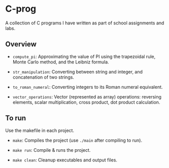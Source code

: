 # C-prog

A collection of C programs I have written as part of school assignments and labs.

## Overview

- `compute_pi`: Approximating the value of PI using the trapezoidal rule, Monte Carlo method, and the Leibniz formula.

- `str_manipulation`: Converting between string and integer, and concatenation of two strings.

- `to_roman_numeral`: Converting integers to its Roman numeral equivalent.

- `vector_operations`: Vector (represented as array) operations: reversing elements, scalar multiplication, cross product, dot product calculation.

## To run

Use the makefile in each project.

- `make`: Compiles the project (use `./main` after compiling to run).

- `make run`: Compile & runs the project.

- `make clean`: Cleanup executables and output files.
